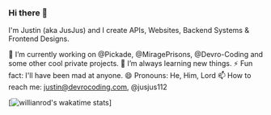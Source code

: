 ### Hi there 👋

I'm Justin (aka JusJus) and I create APIs, Websites, Backend Systems & Frontend Designs.

🔭 I’m currently working on @Pickade, @MiragePrisons, @Devro-Coding and some other cool private projects.
🌱 I’m always learning new things.
⚡ Fun fact: I'll have been mad at anyone.
😄 Pronouns: He, Him, Lord
📫 How to reach me: justin@devrocoding.com, @jusjus112

[![willianrod's wakatime stats](https://github-readme-stats.vercel.app/api/wakatime?username=JusJusOneOneTwo&show_icons=true&theme=radical)]


<!--
**jusjus112/jusjus112** is a ✨ _special_ ✨ repository because its `README.md` (this file) appears on your GitHub profile.
[![Anurag's GitHub stats](https://github-readme-stats.vercel.app/api?username=jusjus112&show_icons=true&theme=radical)]

Here are some ideas to get you started:

- 🔭 I’m currently working on ...
- 🌱 I’m currently learning ...
- 👯 I’m looking to collaborate on ...
- 🤔 I’m looking for help with ...
- 💬 Ask me about ...
- 📫 How to reach me: ...
- 😄 Pronouns: ...
- ⚡ Fun fact: ...
-->
